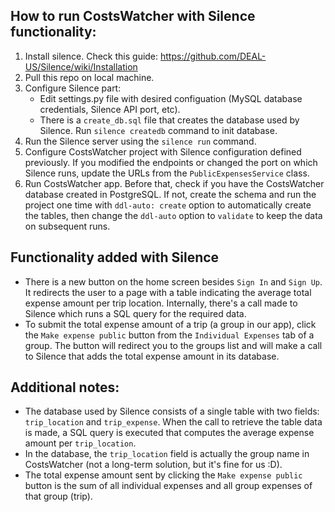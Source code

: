 ## How to run CostsWatcher with Silence functionality:
1. Install silence. Check this guide: https://github.com/DEAL-US/Silence/wiki/Installation
2. Pull this repo on local machine.
3. Configure Silence part:
   - Edit settings.py file with desired configuation (MySQL database credentials, Silence API port, etc).
   - There is a `create_db.sql` file that creates the database used by Silence. Run `silence createdb` command to init database.
4. Run the Silence server using the `silence run` command.
5. Configure CostsWatcher project with Silence configuration defined previously. If you modified the endpoints or changed the port on which Silence runs, update the URLs from the `PublicExpensesService` class.
6. Run CostsWatcher app. Before that, check if you have the CostsWatcher database created in PostgreSQL. If not, create the schema and run the project one time with `ddl-auto: create` option to automatically create the tables, then change the `ddl-auto` option to `validate` to keep the data on subsequent runs.

## Functionality added with Silence
- There is a new button on the home screen besides `Sign In` and `Sign Up`. It redirects the user to a page with a table indicating the average total expense amount per trip location. Internally, there's a call made to Silence which runs a SQL query for the required data.
- To submit the total expense amount of a trip (a group in our app), click the `Make expense public` button from the `Individual Expenses` tab of a group. The button will redirect you to the groups list and will make a call to Silence that adds the total expense amount in its database.

## Additional notes:
- The database used by Silence consists of a single table with two fields: `trip_location` and `trip_expense`. When the call to retrieve the table data is made, a SQL query is executed that computes the average expense amount per `trip_location`.
- In the database, the `trip_location` field is actually the group name in CostsWatcher (not a long-term solution, but it's fine for us :D).
- The total expense amount sent by clicking the `Make expense public` button is the sum of all individual expenses and all group expenses of that group (trip).
